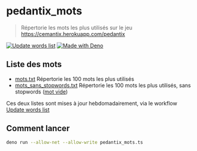 # pedantix_mots

> Répertorie les mots les plus utilisés sur le jeu https://cemantix.herokuapp.com/pedantix 

[![Update words list](https://github.com/AnthonyJungmann/pedantix_mots/actions/workflows/words_list.yml/badge.svg?branch=master)](https://github.com/AnthonyJungmann/pedantix_mots/actions/workflows/words_list.yml)
[![Made with Deno](https://img.shields.io/badge/Deno-1.24-blue?logo=deno&logoColor=white)](https://deno.land)

## Liste des mots

- [mots.txt](mots.txt) Répertorie les 100 mots les plus utilisés
- [mots_sans_stopwords.txt](mots_sans_stopwords.txt) Répertorie les 100 mots les plus utilisés, sans stopwords ([mot vide](https://fr.wikipedia.org/wiki/Mot_vide))

Ces deux listes sont mises à jour hebdomadairement, via le workflow [Update words list](https://github.com/AnthonyJungmann/pedantix_mots/actions/workflows/words_list.yml)

## Comment lancer

```bash
deno run --allow-net --allow-write pedantix_mots.ts
```
